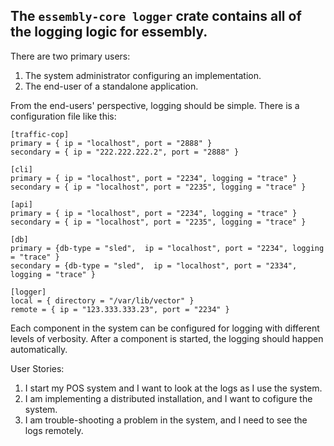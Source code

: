 ## The `essembly-core logger` crate contains all of the logging logic for essembly. 


There are two primary users:

1. The system administrator configuring an implementation.
2. The end-user of a standalone application.

From the end-users' perspective, logging should be simple.  There is a configuration file like this:

```
[traffic-cop]
primary = { ip = "localhost", port = "2888" }
secondary = { ip = "222.222.222.2", port = "2888" }

[cli]
primary = { ip = "localhost", port = "2234", logging = "trace" }
secondary = { ip = "localhost", port = "2235", logging = "trace" }

[api]
primary = { ip = "localhost", port = "2234", logging = "trace" }
secondary = { ip = "localhost", port = "2235", logging = "trace" }

[db]
primary = {db-type = "sled",  ip = "localhost", port = "2234", logging = "trace" }
secondary = {db-type = "sled",  ip = "localhost", port = "2334", logging = "trace" }

[logger]
local = { directory = "/var/lib/vector" }
remote = { ip = "123.333.333.23", port = "2234" }
```

Each component in the system can be configured for logging with different levels of verbosity.  After a component is started, the logging should happen automatically.   

User Stories:

1) I start my POS system and I want to look at the logs as I use the system.
2) I am implementing a distributed installation, and I want to cofigure the system.
3) I am trouble-shooting a problem in the system, and I need to see the logs remotely.



